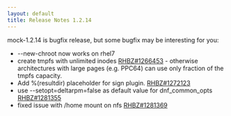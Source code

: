 ```yaml
---
layout: default
title: Release Notes 1.2.14
---
```


mock-1.2.14 is bugfix release, but some bugfix may be interesting for you:

* --new-chroot now works on rhel7
* create tmpfs with unlimited inodes [RHBZ#1266453](http://bugzilla.redhat.com/bugzilla/show_bug.cgi?id=1266453) - otherwise architectures with large pages (e.g. PPC64) can use only fraction of the tmpfs capacity.
* Add %(resultdir) placeholder for sign plugin. [RHBZ#1272123](http://bugzilla.redhat.com/bugzilla/show_bug.cgi?id=1272123)
* use --setopt=deltarpm=false as default value for dnf_common_opts [RHBZ#1281355](http://bugzilla.redhat.com/bugzilla/show_bug.cgi?id=1281355)
* fixed issue with /home mount on nfs [RHBZ#1281369](http://bugzilla.redhat.com/bugzilla/show_bug.cgi?id=1281369)
